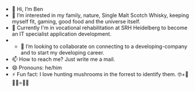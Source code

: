 - 👋 Hi, I’m Ben
- 👀 I’m interested in my family, nature, Single Malt Scotch Whisky, keeping myself fit, gaming, good food and the universe itself.
- 🌱 Currently I'm in vocational rehabilitation at SRH Heidelberg to become an IT specialist application development.
- - 💞️ I’m looking to collaborate on connecting to a developing-company and to start my developing career.
- 📫 How to reach me? Just write me a mail.
- 😄 Pronouns: he/him
- ⚡ Fun fact: I love hunting mushrooms in the forrest to identify them. 🤓+🍄🍄‍🟫=🤔📖

<!---
Papa-Ben/Papa-Ben is a ✨ special ✨ repository because its `README.md` (this file) appears on your GitHub profile.
You can click the Preview link to take a look at your changes.
--->
